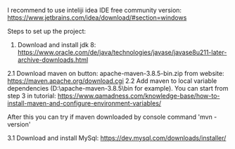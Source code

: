 I recommend to use inteliji idea IDE free community version:
https://www.jetbrains.com/idea/download/#section=windows

Steps to set up the project:

1. Download and install jdk 8:
   https://www.oracle.com/de/java/technologies/javase/javase8u211-later-archive-downloads.html

2.1 Download maven on button: apache-maven-3.8.5-bin.zip from website:
https://maven.apache.org/download.cgi
2.2 Add maven to local variable dependencies (D:\apache-maven-3.8.5\bin for example).
You can start from step 3 in tutorial:
https://www.qamadness.com/knowledge-base/how-to-install-maven-and-configure-environment-variables/

After this you can try if maven downloaded by console command 'mvn -version'

3.1 Download and install MySql:
https://dev.mysql.com/downloads/installer/